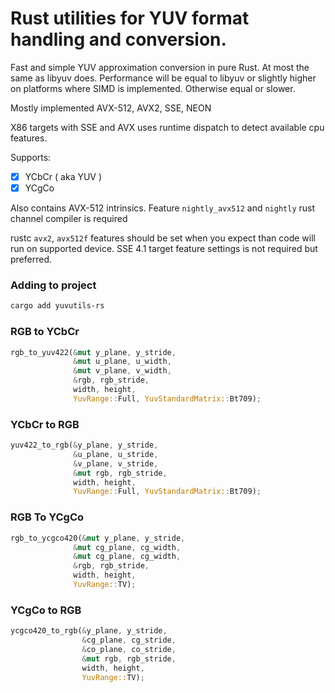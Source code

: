 # Rust utilities for YUV format handling and conversion.

Fast and simple YUV approximation conversion in pure Rust. At most the same as libyuv does. Performance will be equal to libyuv or slightly higher on platforms where SIMD is implemented. Otherwise equal or slower. 

Mostly implemented AVX-512, AVX2, SSE, NEON

X86 targets with SSE and AVX uses runtime dispatch to detect available cpu features.

Supports:
- [x] YCbCr ( aka YUV )
- [x] YCgCo

Also contains AVX-512 intrinsics. Feature `nightly_avx512` and `nightly` rust channel compiler is required

rustc `avx2`, `avx512f` features should be set when you expect than code will run on supported device. 
SSE 4.1 target feature settings is not required but preferred.

### Adding to project

```bash
cargo add yuvutils-rs
```

### RGB to YCbCr

```rust
rgb_to_yuv422(&mut y_plane, y_stride,
              &mut u_plane, u_width,
              &mut v_plane, v_width,
              &rgb, rgb_stride,
              width, height, 
              YuvRange::Full, YuvStandardMatrix::Bt709);
```

### YCbCr to RGB

```rust
yuv422_to_rgb(&y_plane, y_stride, 
              &u_plane, u_stride,
              &v_plane, v_stride,
              &mut rgb, rgb_stride,
              width, height, 
              YuvRange::Full, YuvStandardMatrix::Bt709);
```

### RGB To YCgCo

```rust
rgb_to_ycgco420(&mut y_plane, y_stride,
              &mut cg_plane, cg_width,
              &mut cg_plane, cg_width,
              &rgb, rgb_stride,
              width, height, 
              YuvRange::TV);
```

### YCgCo to RGB

```rust
ycgco420_to_rgb(&y_plane, y_stride, 
                &cg_plane, cg_stride,
                &co_plane, co_stride,
                &mut rgb, rgb_stride,
                width, height, 
                YuvRange::TV);
```
